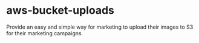 # aws-bucket-uploads
 Provide an easy and simple way for marketing to upload their images to S3 for their marketing campaigns.
